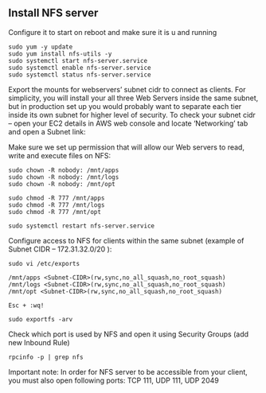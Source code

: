 ## Install NFS server
Configure it to start on reboot and make sure it is u and running
```
sudo yum -y update
sudo yum install nfs-utils -y
sudo systemctl start nfs-server.service
sudo systemctl enable nfs-server.service
sudo systemctl status nfs-server.service
```
Export the mounts for webservers’ subnet cidr to connect as clients. For simplicity, you will install your all three Web Servers inside the same subnet, but in production set up you would probably want to separate each tier inside its own subnet for higher level of security. To check your subnet cidr – open your EC2 details in AWS web console and locate ‘Networking’ tab and open a Subnet link:

Make sure we set up permission that will allow our Web servers to read, write and execute files on NFS:
```
sudo chown -R nobody: /mnt/apps
sudo chown -R nobody: /mnt/logs
sudo chown -R nobody: /mnt/opt
```
```
sudo chmod -R 777 /mnt/apps
sudo chmod -R 777 /mnt/logs
sudo chmod -R 777 /mnt/opt
```
```
sudo systemctl restart nfs-server.service
```
Configure access to NFS for clients within the same subnet (example of Subnet CIDR – 172.31.32.0/20 ):
```
sudo vi /etc/exports
```
```
/mnt/apps <Subnet-CIDR>(rw,sync,no_all_squash,no_root_squash)
/mnt/logs <Subnet-CIDR>(rw,sync,no_all_squash,no_root_squash)
/mnt/opt <Subnet-CIDR>(rw,sync,no_all_squash,no_root_squash)

Esc + :wq!

sudo exportfs -arv
```
Check which port is used by NFS and open it using Security Groups (add new Inbound Rule)
```
rpcinfo -p | grep nfs
```

Important note: In order for NFS server to be accessible from your client, you must also open following ports: TCP 111, UDP 111, UDP 2049


